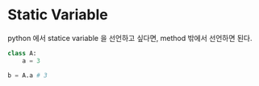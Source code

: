 # Static Variable

python 에서 statice variable 을 선언하고 싶다면, method 밖에서 
선언하면 된다.

```python
class A:
    a = 3

b = A.a # 3
```
